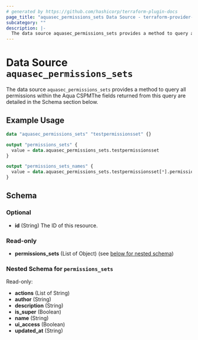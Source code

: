 ```yaml
---
# generated by https://github.com/hashicorp/terraform-plugin-docs
page_title: "aquasec_permissions_sets Data Source - terraform-provider-aquasec"
subcategory: ""
description: |-
  The data source aquasec_permissions_sets provides a method to query all permissions within the Aqua CSPMThe fields returned from this query are detailed in the Schema section below.
---
```


# Data Source `aquasec_permissions_sets`

The data source `aquasec_permissions_sets` provides a method to query all permissions within the Aqua CSPMThe fields returned from this query are detailed in the Schema section below.

## Example Usage

```terraform
data "aquasec_permissions_sets" "testpermissionsset" {}

output "permissions_sets" {
  value = data.aquasec_permissions_sets.testpermissionsset
}

output "permissions_sets_names" {
  value = data.aquasec_permissions_sets.testpermissionsset[*].permissions_sets[*].name
}
```

<!-- schema generated by tfplugindocs -->
## Schema

### Optional

- **id** (String) The ID of this resource.

### Read-only

- **permissions_sets** (List of Object) (see [below for nested schema](#nestedatt--permissions_sets))

<a id="nestedatt--permissions_sets"></a>
### Nested Schema for `permissions_sets`

Read-only:

- **actions** (List of String)
- **author** (String)
- **description** (String)
- **is_super** (Boolean)
- **name** (String)
- **ui_access** (Boolean)
- **updated_at** (String)


